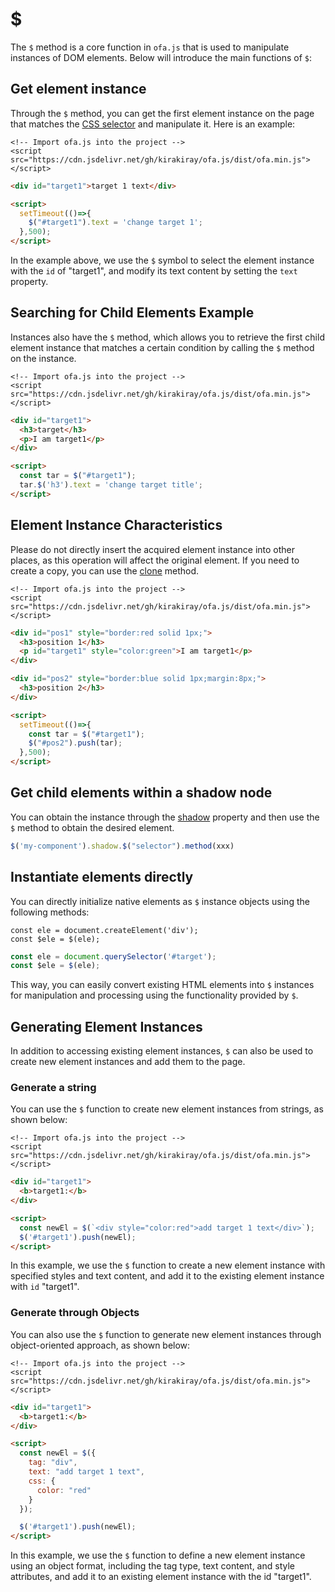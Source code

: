 # $

The `$` method is a core function in `ofa.js` that is used to manipulate instances of DOM elements. Below will introduce the main functions of `$`:

## Get element instance

Through the `$` method, you can get the first element instance on the page that matches the [CSS selector](https://developer.mozilla.org/en-US/docs/Web/CSS/CSS_selectors) and manipulate it. Here is an example:

<html-viewer>

```
<!-- Import ofa.js into the project -->
<script src="https://cdn.jsdelivr.net/gh/kirakiray/ofa.js/dist/ofa.min.js"></script>
```

```html
<div id="target1">target 1 text</div>

<script>
  setTimeout(()=>{
    $("#target1").text = 'change target 1';
  },500);
</script>
```

</html-viewer>

In the example above, we use the `$` symbol to select the element instance with the `id` of "target1", and modify its text content by setting the `text` property.

## Searching for Child Elements Example

Instances also have the `$` method, which allows you to retrieve the first child element instance that matches a certain condition by calling the `$` method on the instance.

<html-viewer>

```
<!-- Import ofa.js into the project -->
<script src="https://cdn.jsdelivr.net/gh/kirakiray/ofa.js/dist/ofa.min.js"></script>
```

```html
<div id="target1">
  <h3>target</h3>
  <p>I am target1</p>
</div>

<script>
  const tar = $("#target1");
  tar.$('h3').text = 'change target title';
</script>
```

</html-viewer>

## Element Instance Characteristics

Please do not directly insert the acquired element instance into other places, as this operation will affect the original element. If you need to create a copy, you can use the [clone](./clone.md) method.

<html-viewer>

```
<!-- Import ofa.js into the project -->
<script src="https://cdn.jsdelivr.net/gh/kirakiray/ofa.js/dist/ofa.min.js"></script>
```

```html
<div id="pos1" style="border:red solid 1px;">
  <h3>position 1</h3>
  <p id="target1" style="color:green">I am target1</p>
</div>

<div id="pos2" style="border:blue solid 1px;margin:8px;">
  <h3>position 2</h3>
</div>

<script>
  setTimeout(()=>{
    const tar = $("#target1");
    $("#pos2").push(tar);
  },500);
</script>
```

</html-viewer>

## Get child elements within a shadow node

You can obtain the instance through the [shadow](./shadow.md) property and then use the `$` method to obtain the desired element.

```javascript
$('my-component').shadow.$("selector").method(xxx)
```
## Instantiate elements directly

You can directly initialize native elements as `$` instance objects using the following methods:

```
const ele = document.createElement('div');
const $ele = $(ele);
```

```javascript
const ele = document.querySelector('#target');
const $ele = $(ele);
```

This way, you can easily convert existing HTML elements into `$` instances for manipulation and processing using the functionality provided by `$`.

## Generating Element Instances

In addition to accessing existing element instances, `$` can also be used to create new element instances and add them to the page.

### Generate a string

You can use the `$` function to create new element instances from strings, as shown below:

<html-viewer>

```
<!-- Import ofa.js into the project -->
<script src="https://cdn.jsdelivr.net/gh/kirakiray/ofa.js/dist/ofa.min.js"></script>
```

```html
<div id="target1">
  <b>target1:</b>
</div>

<script>
  const newEl = $(`<div style="color:red">add target 1 text</div>`);
  $('#target1').push(newEl);
</script>
```

</html-viewer>

In this example, we use the `$` function to create a new element instance with specified styles and text content, and add it to the existing element instance with `id` "target1".

### Generate through Objects

You can also use the `$` function to generate new element instances through object-oriented approach, as shown below:

<html-viewer>

```
<!-- Import ofa.js into the project -->
<script src="https://cdn.jsdelivr.net/gh/kirakiray/ofa.js/dist/ofa.min.js"></script>
```

```html
<div id="target1">
  <b>target1:</b>
</div>

<script>
  const newEl = $({
    tag: "div",
    text: "add target 1 text",
    css: {
      color: "red"
    }
  });

  $('#target1').push(newEl);
</script>
```

</html-viewer>

In this example, we use the `$` function to define a new element instance using an object format, including the tag type, text content, and style attributes, and add it to an existing element instance with the id "target1".